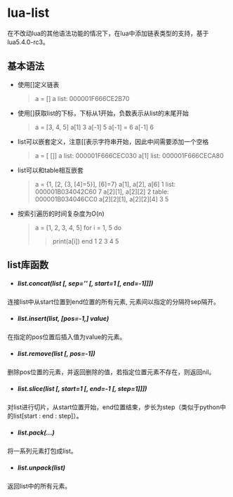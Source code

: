 # lua-list
在不改动lua的其他语法功能的情况下，在lua中添加链表类型的支持，基于lua5.4.0-rc3。

## 基本语法
- 使用[]定义链表


	> a = []
	> a
	list: 000001F666CE2B70

- 使用[]获取list的下标，下标从1开始，负数表示从list的末尾开始


	> a = [3, 4, 5]
	> a[1]
	3
	> a[-1]
	5
	> a[-1] = 6
	> a[-1]
	6

- list可以嵌套定义，注意[[表示字符串开始，因此中间需要添加一个空格


	> a = [ []]
	> a
	list: 000001F666CEC030
	> a[1]
	list: 000001F666CECA80

- list可以和table相互嵌套


	> a = {1, [2, {3, [4]=5}], [6]=7}
	> a[1], a[2], a[6]
	1       list: 000001B034042C60  7
	> a[2][1], a[2][2]
	2       table: 000001B034046CC0
	> a[2][2][1], a[2][2][4]
	3       5

- 按索引遍历的时间复杂度为O(n)


	> a = [1, 2, 3, 4, 5]
	> for i = 1, 5 do
	>>	print(a[i])
	>>end
	1
	2
	3
	4
	5

## list库函数
- ##### list.concat(list [, sep='' [, start=1 [, end=-1]]])

连接list中从start位置到end位置的所有元素, 元素间以指定的分隔符sep隔开。

- ##### list.insert(list, [pos=-1,] value)
在指定的pos位置后插入值为value的元素。

- ##### list.remove(list [, pos=-1])
删除pos位置的元素，并返回删除的值，若指定位置元素不存在，则返回nil。

- ##### list.slice(list [, start=1 [, end=-1 [, step=1]]])
对list进行切片，从start位置开始，end位置结束，步长为step（类似于python中的list[start : end : step]）。

- ##### list.pack(...)
将一系列元素打包成list。

- ##### list.unpack(list)
返回list中的所有元素。